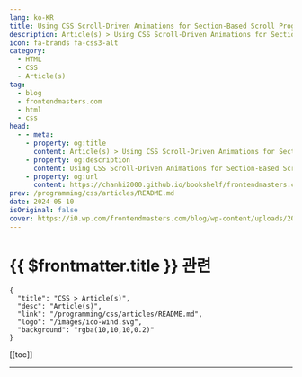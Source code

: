 ```yaml
---
lang: ko-KR
title: Using CSS Scroll-Driven Animations for Section-Based Scroll Progress Indicators
description: Article(s) > Using CSS Scroll-Driven Animations for Section-Based Scroll Progress Indicators
icon: fa-brands fa-css3-alt
category: 
  - HTML
  - CSS
  - Article(s)
tag: 
  - blog
  - frontendmasters.com
  - html
  - css
head:
  - - meta:
    - property: og:title
      content: Article(s) > Using CSS Scroll-Driven Animations for Section-Based Scroll Progress Indicators
    - property: og:description
      content: Using CSS Scroll-Driven Animations for Section-Based Scroll Progress Indicators
    - property: og:url
      content: https://chanhi2000.github.io/bookshelf/frontendmasters.com/using-css-scroll-driven-animations-for-section-based-scroll-progress-indicators.html
prev: /programming/css/articles/README.md
date: 2024-05-10
isOriginal: false
cover: https://i0.wp.com/frontendmasters.com/blog/wp-content/uploads/2024/05/image.png?resize=1024%2C585&ssl=1
---
```


# {{ $frontmatter.title }} 관련

```component VPCard
{
  "title": "CSS > Article(s)",
  "desc": "Article(s)",
  "link": "/programming/css/articles/README.md",
  "logo": "/images/ico-wind.svg",
  "background": "rgba(10,10,10,0.2)"
}
```

[[toc]]

---

<SiteInfo
  name="Using CSS Scroll-Driven Animations for Section-Based Scroll Progress Indicators"
  desc="A scroll progress indicator is a pretty straightforward thing to build with a scroll()-style scroll-driven animation. But here, we'll build indicators for each section of a page using the view() style."
  url="https://frontendmasters.com/blog/using-css-scroll-driven-animations-for-section-based-scroll-progress-indicators/"
  logo="https://frontendmasters.com/favicon.ico"
  preview="https://i0.wp.com/frontendmasters.com/blog/wp-content/uploads/2024/05/image.png?resize=1024%2C585&ssl=1"/>

<!-- TODO: 작성 -->
